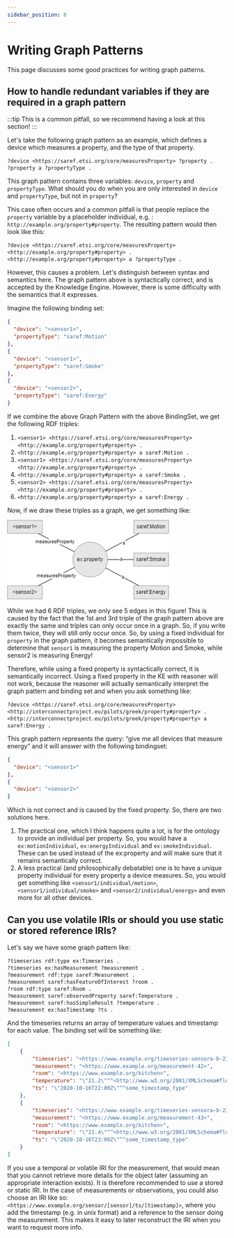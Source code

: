 ```yaml
---
sidebar_position: 8
---
```

# Writing Graph Patterns
This page discusses some good practices for writing graph patterns.

## How to handle redundant variables if they are required in a graph pattern
:::tip
This is a common pitfall, so we recommend having a look at this section!
:::

Let's take the following graph pattern as an example, which defines a device which measures a property, and the type of that property.

```sparql
?device <https://saref.etsi.org/core/measuresProperty> ?property .
?property a ?propertyType .
```

This graph pattern contains three variables: `device`, `property` and `propertyType`.
What should you do when you are only interested in `device` and `propertyType`, but not in `property`?

This case often occurs and a common pitfall is that people replace the `property` variable by a placeholder individual, 
e.g. : `http://example.org/property#property`.
The resulting pattern would then look like this:

```sparql
?device <https://saref.etsi.org/core/measuresProperty> <http://example.org/property#property> .
<http://example.org/property#property> a ?propertyType .
```

However, this causes a problem. 
Let's distinguish between syntax and semantics here.
The graph pattern above is syntactically correct, and is accepted by the Knowledge Engine.
However, there is some difficulty with the semantics that it expresses.

Imagine the following binding set:

```json
{
  "device": "<sensor1>",
  "propertyType": "saref:Motion"
},
{
  "device": "<sensor1>",
  "propertyType": "saref:Smoke"
},
{
  "device": "<sensor2>",
  "propertyType": "saref:Energy"
}
```

If we combine the above Graph Pattern with the above BindingSet, we get the following RDF triples:

1. `<sensor1> <https://saref.etsi.org/core/measuresProperty> <http://example.org/property#property> .`
2.   `<http://example.org/property#property> a saref:Motion .`
3. `<sensor1> <https://saref.etsi.org/core/measuresProperty> <http://example.org/property#property> .`
4. `<http://example.org/property#property> a saref:Smoke .`
5. `<sensor2> <https://saref.etsi.org/core/measuresProperty> <http://example.org/property#property> .`
6. `<http://example.org/property#property> a saref:Energy .`

Now, if we draw these triples as a graph, we get something like:

![Illustration of aforementioned RDF triples. It contains 2 nodes on the left, both connected to a central node, which is then connected to three nodes on the right.](./../../static/img/graph-pattern-pitfall.png)

While we had 6 RDF triples, we only see 5 edges in this figure!
This is caused by the fact that the 1st and 3rd triple of the graph pattern above are exactly the same and triples can only occur once in a graph.
So, if you write them twice, they will still only occur once.
So, by using a fixed individual for `property` in the graph pattern, it becomes semantically impossible to determine that `sensor1` is measuring the property Motion and Smoke, while sensor2 is measuring Energy!

Therefore, while using a fixed property is syntactically correct, it is semantically incorrect.
Using a fixed property in the KE with reasoner will not work, because the reasoner will actually semantically interpret the graph pattern and binding set and when you ask something like:

  ```sparql
  ?device <https://saref.etsi.org/core/measuresProperty> <http://interconnectproject.eu/pilots/greek/property#property> .
  <http://interconnectproject.eu/pilots/greek/property#property> a saref:Energy .
  ```
  This graph pattern represents the query: “give me all devices that measure energy” and it will answer with the following bindingset:

```json
{
  "device": "<sensor1>"
},
{
  "device": "<sensor2>"
}
```

Which is not correct and is caused by the fixed property.
So, there are two solutions here.
1. The practical one, which I think happens quite a lot, is for the ontology to provide an individual per property.
So, you would have a `ex:motionIndividual`, `ex:energyIndividual` and `ex:smokeIndividual`.
These can be used instead of the ex:property and will make sure that it remains semantically correct.
2. A less practical (and philosophically debatable) one is to have a unique property individual for every property a device measures.
So, you would get something like `<sensor1/individual/motion>`, `<sensor1/individual/smoke>` and `<sensor2/individual/energy>` and even more for all other devices.

## Can you use volatile IRIs or should you use static or stored reference IRIs?
Let's say we have some graph pattern like:

```sparql
?timeseries rdf:type ex:Timeseries .
?timeseries ex:hasMeasurement ?measurement .
?measurement rdf:type saref:Measurement .
?measurement saref:hasFeatureOfInterest ?room .
?room rdf:type saref:Room .
?measurement saref:observedProperty saref:Temperature .
?measurement saref:hasSimpleResult ?temperature .
?measurement ex:hasTimestamp ?ts .
```

And the timeseries returns an array of temperature values and timestamp for each value.
The binding set will be something like:
```json
[
	{
		"timeseries": "<https://www.example.org/timeseries-sensora-b-23>",
		"measurement": "<https://www.example.org/measurement-42>",
		"room": "<https://www.example.org/kitchen>",
		"temperature": "\"21.2\"^^<http://www.w3.org/2001/XMLSchema#float>",
		"ts": "\"2020-10-16T22:00Z\"^^some_timestamp_type"
	},
	{
		"timeseries": "<https://www.example.org/timeseries-sensora-b-23>",
		"measurement": "<https://www.example.org/measurement-43>",
		"room": "<https://www.example.org/kitchen>",
		"temperature": "\"21.4\"^^<http://www.w3.org/2001/XMLSchema#float>",
		"ts": "\"2020-10-16T23:00Z\"^^some_timestamp_type"
	}
]
```

If you use a temporal or volatile IRI for the measurement, that would mean that you cannot retrieve more details for the object later (assuming an appropriate interaction exists).
It is therefore recommended to use a stored or static IRI.
In the case of measurements or observations, you could also choose an IRI like so: `<https://www.example.org/sensor/[sensor]/ts/[timestamp]>`, where you add the timestamp (e.g. in unix format) and a reference to the sensor doing the measurement.
This makes it easy to later reconstruct the IRI when you want to request more info.
